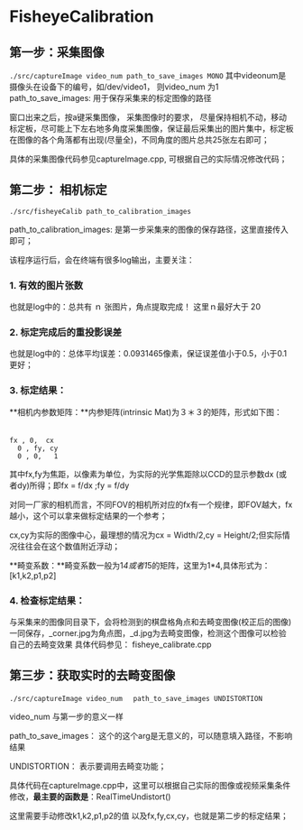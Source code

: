 # FisheyeCalibration
## 第一步：采集图像
`./src/captureImage video_num path_to_save_images MONO`
其中videonum是摄像头在设备下的编号，如/dev/video1， 则video_num 为1
path_to_save_images: 用于保存采集来的标定图像的路径

窗口出来之后，按a键采集图像， 采集图像时的要求， 尽量保持相机不动，移动标定板，尽可能上下左右地多角度采集图像，保证最后采集出的图片集中，标定板在图像的各个角落都有出现(尽量全)，不同角度的图片总共25张左右即可；

具体的采集图像代码参见captureImage.cpp, 可根据自己的实际情况修改代码；

## 第二步： 相机标定
`./src/fisheyeCalib path_to_calibration_images`

path_to_calibration_images: 是第一步采集来的图像的保存路径，这里直接传入即可；

该程序运行后，会在终端有很多log输出，主要关注：
### 1. 有效的图片张数
   也就是log中的：总共有 ｎ 张图片，角点提取完成！ 这里ｎ最好大于 20
### 2. 标定完成后的重投影误差
   也就是log中的：总体平均误差：0.0931465像素，保证误差值小于0.5，小于0.1更好；
### 3. 标定结果：
**相机内参数矩阵：**内参矩阵(intrinsic Mat)为３＊３的矩阵，形式如下图：
　　
   ```
 fx , 0,  cx
     0 , fy, cy
     0 , 0,   1
```
其中fx,fy为焦距，以像素为单位，为实际的光学焦距除以CCD的显示参数dx (或者dy)所得；即fx = f/dx ;fy = f/dy

对同一厂家的相机而言，不同FOV的相机所对应的fx有一个规律，即FOV越大，fx越小，这个可以拿来做标定结果的一个参考； 

cx,cy为实际的图像中心，最理想的情况为cx = Width/2,cy = Height/2;但实际情况往往会在这个数值附近浮动；

**畸变系数：**畸变系数一般为1*4或者1*5的矩阵，这里为1*4,具体形式为：
    [k1,k2,p1,p2]

### 4. 检查标定结果：
   与采集来的图像同目录下，会将检测到的棋盘格角点和去畸变图像(校正后的图像)一同保存，_corner.jpg为角点图，_d.jpg为去畸变图像，检测这个图像可以检验自己的去畸变效果
具体代码参见： fisheye_calibrate.cpp

## 第三步：获取实时的去畸变图像
`./src/captureImage video_num 　path_to_save_images UNDISTORTION`

video_num 与第一步的意义一样

path_to_save_images： 这个的这个arg是无意义的，可以随意填入路径，不影响结果

UNDISTORTION： 表示要调用去畸变功能；

具体代码在captureImage.cpp中，这里可以根据自己实际的图像或视频采集条件修改，**最主要的函数是**：RealTimeUndistort()

这里需要手动修改k1,k2,p1,p2的值 以及fx,fy,cx,cy，也就是第二步的标定结果；